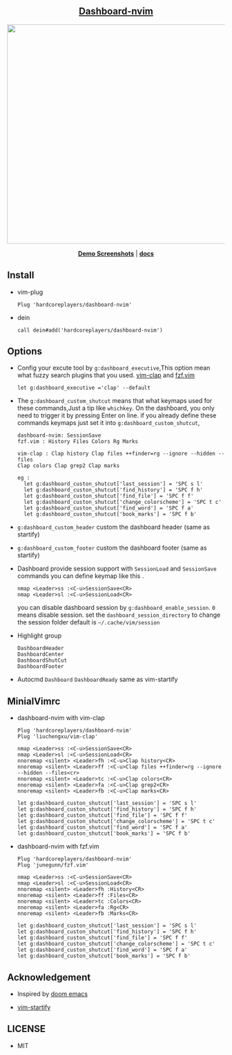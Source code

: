 ## <div align="center"> [Dashboard-nvim](https://github.com/hardcoreplayers/dashboard-nvim)</div>

<div align="center">
<img src="https://user-images.githubusercontent.com/41671631/84384273-4f71a400-ac20-11ea-8806-8052ed64f28b.png" width="704" height="507">
</div>

<p align="center">
  <b><a href="https://github.com/hardcoreplayers/dashboard-nvim/wiki">Demo Screenshots</a></b>
  |
  <b><a href="/docs">docs</a></b>
</p>

## Install

- vim-plug

  ```vim
  Plug 'hardcoreplayers/dashboard-nvim'
  ```

- dein

  ```vim
  call dein#add('hardcoreplayers/dashboard-nvim')
  ```

## Options

- Config your excute tool by `g:dashboard_executive`,This option mean what fuzzy
  search plugins that you used. [vim-clap](https://github.com/liuchengxu/vim-clap)
  and [fzf.vim](https://github.com/junegunn/fzf.vim)

  ```viml
  let g:dashboard_executive ='clap' --default
  ```

- The `g:dashboard_custom_shutcut` means that what keymaps used for these commands,Just a tip like `whichkey`.
  On the dashboard, you only need to trigger it by pressing Enter on line.
  if you already define these commands keymaps just set it into `g:dashboard_custom_shutcut`,

  ```
  dashboard-nvim: SessionSave
  fzf.vim : History Files Colors Rg Marks

  vim-clap : Clap history Clap files ++finder=rg --ignore --hidden --files
  Clap colors Clap grep2 Clap marks
  ```

  ```viml
  eg :
    let g:dashboard_custon_shutcut['last_session'] = 'SPC s l'
    let g:dashboard_custon_shutcut['find_history'] = 'SPC f h'
    let g:dashboard_custon_shutcut['find_file'] = 'SPC f f'
    let g:dashboard_custon_shutcut['change_colorscheme'] = 'SPC t c'
    let g:dashboard_custon_shutcut['find_word'] = 'SPC f a'
    let g:dashboard_custon_shutcut['book_marks'] = 'SPC f b'
  ```

- `g:dashboard_custom_header` custom the dashboard header (same as startify)

- `g:dashboard_custom_footer` custom the dashboard footer (same as startify)

- Dashboard provide session support with `SessionLoad` and `SessionSave`
  commands you can define keymap like this .
  ```viml
  nmap <Leader>ss :<C-u>SessionSave<CR>
  nmap <Leader>sl :<C-u>SessionLoad<CR>
  ```
  you can disable dashboard session by `g:dashboard_enable_session`. `0` means disable session.
  set the `dashboard_session_directory` to change the session folder
  default is `~/.cache/vim/session`
- Highlight group
  ```VimL
  DashboardHeader
  DashboardCenter
  DashboardShutCut
  DashboardFooter
  ```
- Autocmd `Dashboard` `DashboardReady` same as vim-startify

## MinialVimrc

- dashboard-nvim with vim-clap

  ```viml
  Plug 'hardcoreplayers/dashboard-nvim'
  Plug 'liuchengxu/vim-clap'

  nmap <Leader>ss :<C-u>SessionSave<CR>
  nmap <Leader>sl :<C-u>SessionLoad<CR>
  nnoremap <silent> <Leader>fh :<C-u>Clap history<CR>
  nnoremap <silent> <Leader>ff :<C-u>Clap files ++finder=rg --ignore --hidden --files<cr>
  nnoremap <silent> <Leader>tc :<C-u>Clap colors<CR>
  nnoremap <silent> <Leader>fa :<C-u>Clap grep2<CR>
  nnoremap <silent> <Leader>fb :<C-u>Clap marks<CR>

  let g:dashboard_custon_shutcut['last_session'] = 'SPC s l'
  let g:dashboard_custon_shutcut['find_history'] = 'SPC f h'
  let g:dashboard_custon_shutcut['find_file'] = 'SPC f f'
  let g:dashboard_custon_shutcut['change_colorscheme'] = 'SPC t c'
  let g:dashboard_custon_shutcut['find_word'] = 'SPC f a'
  let g:dashboard_custon_shutcut['book_marks'] = 'SPC f b'
  ```

- dashboard-nvim with fzf.vim

  ```viml
  Plug 'hardcoreplayers/dashboard-nvim'
  Plug 'junegunn/fzf.vim'

  nmap <Leader>ss :<C-u>SessionSave<CR>
  nmap <Leader>sl :<C-u>SessionLoad<CR>
  nnoremap <silent> <Leader>fh :History<CR>
  nnoremap <silent> <Leader>ff :Files<CR>
  nnoremap <silent> <Leader>tc :Colors<CR>
  nnoremap <silent> <Leader>fa :Rg<CR>
  nnoremap <silent> <Leader>fb :Marks<CR>

  let g:dashboard_custon_shutcut['last_session'] = 'SPC s l'
  let g:dashboard_custon_shutcut['find_history'] = 'SPC f h'
  let g:dashboard_custon_shutcut['find_file'] = 'SPC f f'
  let g:dashboard_custon_shutcut['change_colorscheme'] = 'SPC t c'
  let g:dashboard_custon_shutcut['find_word'] = 'SPC f a'
  let g:dashboard_custon_shutcut['book_marks'] = 'SPC f b'
  ```

## Acknowledgement

- Inspired by [doom emacs](https://github.com/hlissner/doom-emacs)

- [vim-startify](https://github.com/mhinz/vim-startify)

## LICENSE

- MIT
